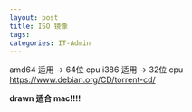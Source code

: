 ```yaml
---
layout: post
title: ISO 镜像
tags: 
categories: IT-Admin
---
```

 amd64 适用 → 64位 cpu 
 i386  适用 →  32位 cpu
 https://www.debian.org/CD/torrent-cd/  


**drawn  适合 mac!!!!**